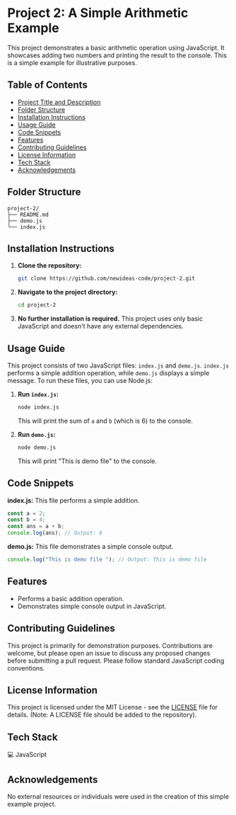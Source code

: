 # Project 2: A Simple Arithmetic Example

This project demonstrates a basic arithmetic operation using JavaScript. It showcases adding two numbers and printing the result to the console.  This is a simple example for illustrative purposes.


## Table of Contents

- [Project Title and Description](#project-title-and-description)
- [Folder Structure](#folder-structure)
- [Installation Instructions](#installation-instructions)
- [Usage Guide](#usage-guide)
- [Code Snippets](#code-snippets)
- [Features](#features)
- [Contributing Guidelines](#contributing-guidelines)
- [License Information](#license-information)
- [Tech Stack](#tech-stack)
- [Acknowledgements](#acknowledgements)


## Folder Structure

```
project-2/
├── README.md
├── demo.js
└── index.js
```


## Installation Instructions

1. **Clone the repository:**
   ```bash
   git clone https://github.com/newideas-code/project-2.git
   ```
2. **Navigate to the project directory:**
   ```bash
   cd project-2
   ```
3. **No further installation is required.** This project uses only basic JavaScript and doesn't have any external dependencies.


## Usage Guide

This project consists of two JavaScript files: `index.js` and `demo.js`.  `index.js` performs a simple addition operation, while `demo.js` displays a simple message. To run these files, you can use Node.js:

1. **Run `index.js`:**
   ```bash
   node index.js
   ```
   This will print the sum of `a` and `b` (which is 6) to the console.

2. **Run `demo.js`:**
   ```bash
   node demo.js
   ```
   This will print "This is demo file" to the console.


## Code Snippets

**index.js:** This file performs a simple addition.

```javascript
const a = 2;
const b = 4;
const ans = a + b;
console.log(ans); // Output: 6
```

**demo.js:** This file demonstrates a simple console output.

```javascript
console.log("This is demo file "); // Output: This is demo file
```


## Features

- Performs a basic addition operation.
- Demonstrates simple console output in JavaScript.


## Contributing Guidelines

This project is primarily for demonstration purposes.  Contributions are welcome, but please open an issue to discuss any proposed changes before submitting a pull request.  Please follow standard JavaScript coding conventions.


## License Information

This project is licensed under the MIT License - see the [LICENSE](LICENSE) file for details. (Note:  A LICENSE file should be added to the repository).


## Tech Stack

💻 JavaScript


## Acknowledgements

No external resources or individuals were used in the creation of this simple example project.


